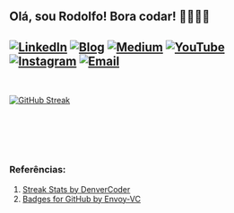 ## Olá, sou Rodolfo! Bora codar! 👨🏽‍💻😎

[![LinkedIn](https://img.shields.io/badge/LinkedIn-0077B5?style=for-the-badge&logo=linkedin&logoColor=white)](https://www.linkedin.com/in/rodolforicardotech/)
[![Blog](https://img.shields.io/badge/blog-FFA500?style=for-the-badge&logo=blog&logoColor=white)](https://rodolforicardotech.github.io)
[![Medium](https://img.shields.io/badge/Medium-12100E?style=for-the-badge&logo=medium&logoColor=white)](https://medium.com/@rodolforicardotech)
[![YouTube](https://img.shields.io/badge/YouTube-FF0000?style=for-the-badge&logo=youtube&logoColor=white)](https://www.youtube.com/channel/UCor8UQO0WwRDVheubXZptZg/videos)
[![Instagram](https://img.shields.io/badge/Instagram-E4405F?style=for-the-badge&logo=instagram&logoColor=white)](http://instagram.com/rodolforicardotech)
[![Email](https://img.shields.io/badge/Gmail-D14836?style=for-the-badge&logo=gmail&logoColor=white)](rodolforicardotech@gmail.com)
---
<br>

[![GitHub Streak](http://github-readme-streak-stats.herokuapp.com?user=rodolforicardotech&theme=dark&date_format=M%20j%5B%2C%20Y%5D)](https://git.io/streak-stats)

<!--
**rodolforicardotech/rodolforicardotech** is a ✨ _special_ ✨ repository because its `README.md` (this file) appears on your GitHub profile.

Here are some ideas to get you started:

- 🔭 I’m currently working on ...
- 🌱 I’m currently learning ...
- 👯 I’m looking to collaborate on ...
- 🤔 I’m looking for help with ...
- 💬 Ask me about ...
- 📫 How to reach me: ...
- 😄 Pronouns: ...
- ⚡ Fun fact: ...
-->








<br/>
<br/>
<br/>
<br/>

### Referências:
<ol>
  <li><a href="https://github.com/DenverCoder1/github-readme-streak-stats">Streak Stats by DenverCoder</a></li>
  <li><a href="https://github.com/Envoy-VC/Badges-for-GitHub">Badges for GitHub by Envoy-VC</a></li>
</ol>
